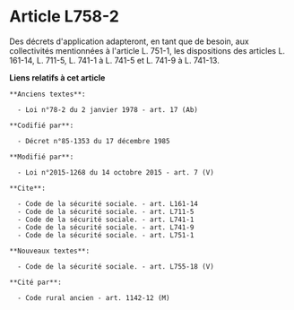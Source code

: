 # Article L758-2

Des décrets d'application adapteront, en tant que de besoin, aux collectivités mentionnées à l'article L. 751-1, les
dispositions des articles L. 161-14, L. 711-5, L. 741-1 à L. 741-5 et L. 741-9 à L. 741-13.

**Liens relatifs à cet article**

	**Anciens textes**:

	  - Loi n°78-2 du 2 janvier 1978 - art. 17 (Ab)

	**Codifié par**:

	  - Décret n°85-1353 du 17 décembre 1985

	**Modifié par**:

	  - Loi n°2015-1268 du 14 octobre 2015 - art. 7 (V)

	**Cite**:

	  - Code de la sécurité sociale. - art. L161-14
	  - Code de la sécurité sociale. - art. L711-5
	  - Code de la sécurité sociale. - art. L741-1
	  - Code de la sécurité sociale. - art. L741-9
	  - Code de la sécurité sociale. - art. L751-1

	**Nouveaux textes**:

	  - Code de la sécurité sociale. - art. L755-18 (V)

	**Cité par**:

	  - Code rural ancien - art. 1142-12 (M)
